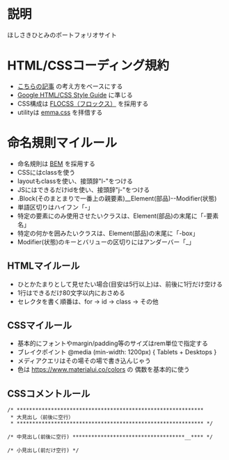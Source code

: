 # 説明
ほしさきひとみのポートフォリオサイト


# HTML/CSSコーディング規約

+ [こちらの記事](https://qiita.com/pugiemonn/items/964203782e1fcb3d02c3) の考え方をベースにする
+ [Google HTML/CSS Style Guide](https://google.github.io/styleguide/htmlcssguide.html) に準じる
+ CSS構成は [FLOCSS（フロックス）](https://github.com/hiloki/flocss) を採用する
+ utilityは [emma.css](https://github.com/ruedap/emma.css/blob/master/emma.css) を拝借する


# 命名規則マイルール

+ 命名規則は [BEM](https://qiita.com/pugiemonn/items/964203782e1fcb3d02c3) を採用する
+ CSSにはclassを使う
+ layoutもclassを使い、接頭辞"l-"をつける
+ JSにはできるだけidを使い、接頭辞"j-"をつける
+ .Block(そのまとまりで一番上の親要素)__Element(部品)--Modifier(状態)
+ 単語区切りはハイフン「-」
+ 特定の要素にのみ使用させたいクラスは、Element(部品)の末尾に「-要素名」
+ 特定の何かを囲みたいクラスは、Element(部品)の末尾に「-box」
+ Modifier(状態)のキーとバリューの区切りにはアンダーバー「_」


## HTMLマイルール

+ ひとかたまりとして見せたい場合(目安は5行以上)は、前後に1行だけ空ける
+ 1行はできるだけ80文字以内におさめる
+ セレクタを書く順番は、for → id → class → その他


## CSSマイルール

+ 基本的にフォントやmargin/padding等のサイズはrem単位で指定する
+ ブレイクポイント @media (min-width: 1200px) { Tablets + Desktops }
+ メディアクエリはその場その場で書き込んじゃう
+ 色は https://www.materialui.co/colors の 偶数を基本的に使う


## CSSコメントルール

```
/* ************************************************************
 * 大見出し（前後に空行）
 * ************************************************************ */
```
```
/* 中見出し(前後に空行) ************************************__**** */
```
```
/* 小見出し(前だけ空行) */
```
